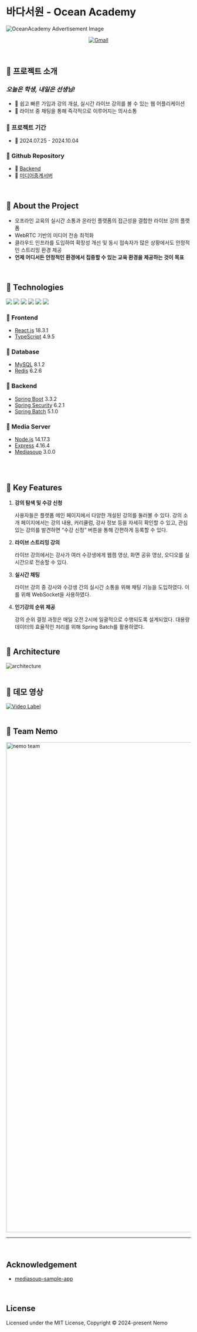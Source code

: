 # 바다서원 - Ocean Academy

<img alt="OceanAcademy Advertisement Image" src='https://github.com/user-attachments/assets/65a6d043-a54d-474c-b60e-fddbc173045e'>

<br/>
<div align="center">

[![Gmail](https://img.shields.io/badge/Email-ktb.nemo%40gmail.com-blue.svg)](mailto:ktb.nemo@gmail.com)

</div>
<br />

## 🪼 프로젝트 소개
### _오늘은 학생, 내일은 선생님!_
- 🦀 쉽고 빠른 가입과 강의 개설, 실시간 라이브 강의를 볼 수 있는 웹 어플리케이션
- 🦀 라이브 중 채팅을 통해 즉각적으로 이루어지는 의사소통

### 🐬 프로젝트 기간
- 🦀 2024.07.25 - 2024.10.04

### 🐬 Github Repository

- 🦀 [Backend](https://github.com/100-hours-a-week/5-nemo-oceanAcademy-be)
- 🦀 [미디어중계서버](https://github.com/100-hours-a-week/5-nemo-oceanAcademy-be-webrtc)

<br/>

## 🪼 About the Project

- 오프라인 교육의 실시간 소통과 온라인 플랫폼의 접근성을 결합한 라이브 강의 플랫폼
- WebRTC 기반의 미디어 전송 최적화
- 클라우드 인프라를 도입하여 확장성 개선 및 동시 접속자가 많은 상황에서도 안정적인 스트리밍 환경 제공
- **언제 어디서든 안정적인 환경에서 집중할 수 있는 교육 환경을 제공하는 것이 목표**

<br/>

## 🪼 Technologies

<p>
  <img src="https://img.shields.io/badge/TypeScript-3178C6?style=for-the-badge&logo=TypeScript&logoColor=black">
  <img src="https://img.shields.io/badge/React-61DAFB?style=for-the-badge&logo=React&logoColor=black">
  <img src="https://img.shields.io/badge/Styled Components-DB7093?style=for-the-badge&logo=styled-components&logoColor=white">
  <img src="https://img.shields.io/badge/CSS Modules-1572B6?style=for-the-badge&logo=css3&logoColor=white">
  <img src="https://img.shields.io/badge/Redux-764ABC?style=for-the-badge&logo=Redux&logoColor=white">
  <img src="https://img.shields.io/badge/WebRTC-333333?style=for-the-badge&logo=WebRTC&logoColor=white">
</p>

### 🐡 Frontend

- [React.js](https://ko.legacy.reactjs.org/) 18.3.1
- [TypeScript](https://www.typescriptlang.org/) 4.9.5

### 🐡 Database

- [MySQL](https://www.mysql.com/) 8.1.2
- [Redis](https://redis.io/) 6.2.6

### 🐡 Backend  

- [Spring Boot](https://spring.io/) 3.3.2
- [Spring Security](https://spring.io/projects/spring-security) 6.2.1
- [Spring Batch](https://spring.io/projects/spring-batch) 5.1.0

### 🐡 Media Server
- [Node.js](https://nodejs.org/) 14.17.3
- [Express](https://expressjs.com/) 4.16.4
- [Mediasoup](https://mediasoup.org/) 3.0.0

<br/><br/>

## 🪼 Key Features

1. **강의 탐색 및 수강 신청**
   
    사용자들은 플랫폼 메인 페이지에서 다양한 개설된 강의를 둘러볼 수 있다. 강의 소개
    페이지에서는 강의 내용, 커리큘럼, 강사 정보 등을 자세히 확인할 수 있고, 관심 있는
    강의를 발견하면 “수강 신청” 버튼을 통해 간편하게 등록할 수 있다.

2. **라이브 스트리밍 강의**
   
    라이브 강의에서는 강사가 여러 수강생에게 웹캠 영상, 화면 공유 영상, 오디오를 실시간으로 전송할 수 있다.

3. **실시간 채팅**
   
    라이브 강의 중 강사와 수강생 간의 실시간 소통을 위해 채팅 기능을 도입하였다.
    이를 위해 WebSocket을 사용하였다.

4. **인기강의 순위 제공**
   
    강의 순위 결정 과정은 매일 오전 2시에 일괄적으로 수행되도록 설계되었다. 
    대용량 데이터의 효율적인 처리를 위해 Spring Batch를 활용하였다.
<br/><br/>
## 🪼 Architecture
![architecture](https://gobyeonghu.github.io/PostImages/2024-10-22-OceanAcademy/architecture.png)
<br/><br/>
## 🪼 데모 영상
[![Video Label](http://img.youtube.com/vi/vAiGR7wuHDE/0.jpg)](https://youtu.be/vAiGR7wuHDE)
<br/><br/>
## 🪼 Team Nemo
<img width="1336" alt="nemo team" src="https://github.com/user-attachments/assets/02d01b54-a95a-46fd-8e57-d92128dc79b8">

---
<br/>

## Acknowledgement

- [mediasoup-sample-app](https://github.com/mkhahani/mediasoup-sample-app)

<br/>

## License

Licensed under the MIT License, Copyright © 2024-present Nemo


<!--Url for Badges-->
[license-shield]: https://img.shields.io/github/license/dev-ujin/readme-template?labelColor=D8D8D8&color=04B4AE
[repository-size-shield]: https://img.shields.io/github/repo-size/dev-ujin/readme-template?labelColor=D8D8D8&color=BE81F7
[issue-closed-shield]: https://img.shields.io/github/issues-closed/dev-ujin/readme-template?labelColor=D8D8D8&color=FE9A2E

<!--Url for Buttons-->
[readme-eng-shield]: https://img.shields.io/badge/-readme%20in%20english-2E2E2E?style=for-the-badge
[view-demo-shield]: https://img.shields.io/badge/-%F0%9F%98%8E%20view%20demo-F3F781?style=for-the-badge
[view-demo-url]: https://dev-ujin.github.io
[report-bug-shield]: https://img.shields.io/badge/-%F0%9F%90%9E%20report%20bug-F5A9A9?style=for-the-badge
[report-bug-url]: https://github.com/dev-ujin/readme-template/issues
[request-feature-shield]: https://img.shields.io/badge/-%E2%9C%A8%20request%20feature-A9D0F5?style=for-the-badge
[request-feature-url]: https://github.com/dev-ujin/readme-template/issues

<!--URLS-->
[license-url]: LICENSE.md
[contribution-url]: CONTRIBUTION.md
[readme-eng-url]: ../README.md
